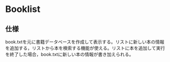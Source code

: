# Booklist
## 仕様
book.txtを元に書籍データベースを作成して表示する。リストに新しい本の情報を追加する，リストから本を検索する機能が使える。リストに本を追加して実行を終了した場合，book.txtに新しい本の情報が書き加えられる。
